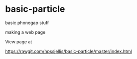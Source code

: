 # basic-particle
basic phonegap stuff



making a web page





View page at 


https://rawgit.com/hpssjellis/basic-particle/master/index.html


